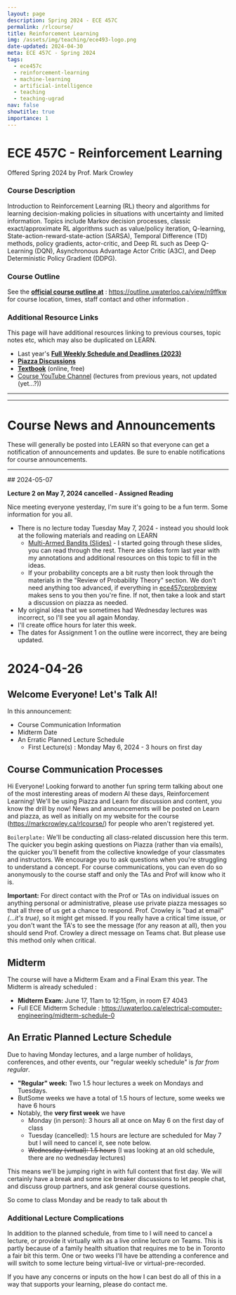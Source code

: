 ```yaml
---
layout: page
description: Spring 2024 - ECE 457C
permalink: /rlcourse/
title: Reinforcement Learning
img: /assets/img/teaching/ece493-logo.png
date-updated: 2024-04-30
meta: ECE 457C - Spring 2024
tags:
  - ece457c
  - reinforcement-learning
  - machine-learning
  - artificial-intelligence
  - teaching
  - teaching-ugrad
nav: false
showtitle: true
importance: 1
---
```


# ECE 457C - Reinforcement Learning

Offered Spring 2024 by Prof. Mark Crowley

### Course Description

Introduction to Reinforcement Learning (RL) theory and algorithms for learning decision-making policies in situations with uncertainty and limited information. Topics include Markov decision processes, classic exact/approximate RL algorithms such as value/policy iteration, Q-learning, State-action-reward-state-action (SARSA), Temporal Difference (TD) methods, policy gradients, actor-critic, and Deep RL such as Deep Q-Learning (DQN), Asynchronous Advantage Actor Critic (A3C), and Deep Deterministic Policy Gradient (DDPG).



### Course Outline

See the [**official course outline at**](https://outline.uwaterloo.ca/view/n9ffkw) : https://outline.uwaterloo.ca/view/n9ffkw  for course location, times, staff contact and other information .


### Additional Resource Links

This page will have additional resources linking to previous courses, topic notes etc, which may also be duplicated on LEARN.

- Last year's **[Full Weekly Schedule and Deadlines (2023)](/ece457c-schedule/)**
- **[Piazza Discussions](https://piazza.com/uwaterloo.ca/summer2024/ece457c)** 
- **[Textbook](http://incompleteideas.net/book/the-book-2nd.html)** (online, free)
- [Course YouTube Channel](https://www.youtube.com/channel/UC6p1AJ7jKNFp6OB2MmAoWvA) (lectures from previous years, not updated (yet...?))

<hr/>
<hr/>

# Course News and Announcements
These will generally be posted into LEARN so that everyone can get a notification of announcements and updates. Be sure to enable notifications for course announcements.

<hr/>
## 2024-05-07

**Lecture 2 on May 7, 2024 cancelled - Assigned Reading**

Nice meeting everyone yesterday, I'm sure it's going to be a fun term. Some information for you all.

- There is no lecture today Tuesday May 7, 2024 - instead you should look at the following materials and reading on LEARN
  - [Multi-Armed Bandits (Slides)](https://learn.uwaterloo.ca/d2l/le/content/1034770/viewContent/5487117/View) - I started going through these slides, you can read through the rest. There are slides form last year with my annotations and additional resources on this topic to fill in the ideas.
  - If your probability concepts are a bit rusty then look through the materials in the "Review of Probability Theory" section. We don't need anything too advanced, if everything in [ece457cprobreview](https://learn.uwaterloo.ca/d2l/le/content/1034770/viewContent/5487119/View) makes sens to you then you're fine. If not, then take a look and start a discussion on piazza as needed.
- My original idea that we sometimes had Wednesday lectures was incorrect, so I'll see you all again Monday.
- I'll create office hours for later this week.
- The dates for Assignment 1 on the outline were incorrect, they are being  updated.



# 2024-04-26

## Welcome Everyone! Let's Talk AI!

In this announcement:

- Course Communication Information
- Midterm Date
- An Erratic Planned Lecture Schedule
  - First Lecture(s) : Monday May 6, 2024 - 3 hours on first day

## Course Communication Processes

Hi Everyone!
Looking forward to another fun spring term talking about one of the most interesting areas of modern AI these days, Reinforcement Learning!
We'll be using Piazza and Learn for discussion and content, you know the drill by now!
News and announcements will be posted on Learn and piazza, as well as initially on my website for the course (https://markcrowley.ca/rlcourse/) for people who aren't registered yet.

`Boilerplate:`
We'll be conducting all class-related discussion here this term. The quicker you begin asking questions on Piazza (rather than via emails), the quicker you'll benefit from the collective knowledge of your classmates and instructors. We encourage you to ask questions when you're struggling to understand a concept. For course communications, you can even do so anonymously to the course staff and only the TAs and Prof will know who it is. 

**Important:**
For direct contact with the Prof or TAs on individual issues on anything personal or administrative, please use private piazza messages so that all three of us get a chance to respond. Prof. Crowley is "bad at email" *(...it's true)*, so it might get missed. If you really have a critical time issue, or you don't want the TA's to see the message (for any reason at all), then you should send Prof. Crowley a direct message on Teams chat. But please use this method only when critical.



## Midterm

The course will have a Midterm Exam and a Final Exam this year. The Midterm is already scheduled :

- **Midterm Exam:** June 17,  11am to 12:15pm, in room E7 4043 
- Full ECE Midterm Schedule : https://uwaterloo.ca/electrical-computer-engineering/midterm-schedule-0



## An Erratic Planned Lecture Schedule

Due to having Monday lectures, and a large number of holidays, conferences, and other events, our "regular weekly schedule" is *far from regular*. 
- **"Regular" week:** Two 1.5 hour lectures a week on Mondays and Tuesdays.
- ButSome weeks we have a total of 1.5 hours of lecture, some weeks we have 6 hours
- Notably, the **very first week** we have
	- Monday (in person): 3 hours all at once on May 6 on the first day of class
	- Tuesday (cancelled): 1.5 hours are lecture are scheduled for May 7 but I will need to cancel it, see note below.
	- ~~Wednesday (virtual): 1.5 hours~~ (I was looking at an old schedule, there are no wednesday lectures)

This means we'll be jumping right in with full content that first day. We will certainly have a break and some ice breaker discussions to let people chat, and discuss group partners, and ask general course questions.

So come to class Monday and be ready to talk about th

### Additional Lecture Complications

In addition to the planned schedule, from time to I will need to cancel a lecture, or provide it virtually with as a live online lecture on Teams. This is partly because of a family health situation that requires me to be in Toronto a fair bit this term. One or two weeks I'll have be attending a conference and will switch to some lecture being virtual-live or virtual-pre-recorded.

If you have any concerns or inputs on the how I can best do all of this in a way that supports your learning, please do contact me.



